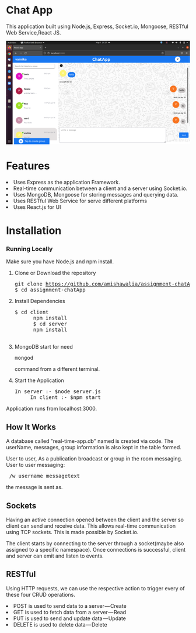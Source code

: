 

# Chat App
  This application built using Node.js, Express, Socket.io, Mongoose, RESTful Web Service,React JS.
  
  ![s2](https://github.com/amishawalia/assignment-chatApp/blob/master/Screenshot%20from%202022-05-01%2021-27-21.png)

# Features
  <li>Uses Express as the application Framework.</li> 
  <li>Real-time communication between a client and a server using Socket.io.</li>
  <li>Uses MongoDB, Mongoose  for storing messages and querying data.</li>
  <li>Uses RESTful Web Service for serve different platforms</li> 
  <li>Uses React.js for UI </li>
   
# Installation

### Running Locally

Make sure you have Node.js and npm install.

  1. Clone or Download the repository 
    <pre>git clone https://github.com/amishawalia/assignment-chatApp.git
         $ cd assignment-chatApp
    </pre>  
  2. Install Dependencies
      <pre>$ cd client
           npm install
           $ cd server
           npm install
      </pre>
  3. MongoDB start for need <pre>mongod</pre>command  from a different terminal.
  
  4. Start the Application
     <pre>In server :- $node server.js
          In client :- $npm start
     </pre>
  Application runs from localhost:3000.
      
## How It Works

  A database called "real-time-app.db" named is created via code. 
  The userName, messages, group information is also kept in the table formed.
    
  User to user, As a publication broadcast or group in the room  messaging.
  User to user messaging:
   <pre> /w username messagetext</pre> the message is sent as.
      
 ## Sockets
    
   Having an active connection opened between the client and the server so client can send and receive data. This allows             real-time communication using TCP sockets. This is made possible by Socket.io.

   The client starts by connecting to the server through a socket(maybe also assigned to a specific namespace). Once connections is successful, client and server can emit and listen to events. 

## RESTful

  Using HTTP requests, we can use the respective action to trigger every of these four CRUD operations.    
    <li>POST is used to send data to a server — Create</li>
    <li>GET is used to fetch data from a server — Read</li>
    <li>PUT is used to send and update data — Update</li>
    <li>DELETE is used to delete data — Delete  </li>
    
  
  



